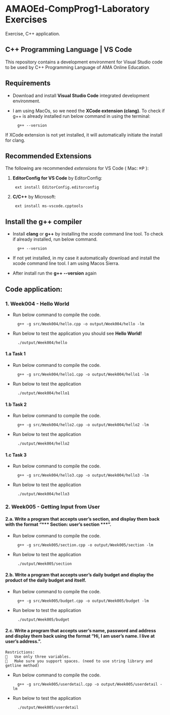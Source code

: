 # AMAOEd-CompProg1-Laboratory Exercises
Exercise, C++ application. 

## C++ Programming Language | VS Code

This repository contains a development environment for Visual Studio code to be used by C++ Programming Language of AMA Online Education.

## Requirements

* Download and install **Visual Studio Code** integrated development environment.

* I am using MacOs, so we need the **XCode extension (clang)**. To check if g++ is already installed run below command in using the terminal:

        g++ --version

If XCode extension is not yet installed, it will automatically initiate the install for clang.

## Recommended Extensions

The following are recommended _extensions_ for VS Code ( Mac: <kbd>&#8984;</kbd><kbd>P</kbd> ):

1. **EditorConfig for VS Code** by EditorConfig:

        ext install EditorConfig.editorconfig

2. **C/C++** by Microsoft:

        ext install ms-vscode.cpptools

## Install the g++ compiler

* Install **clang** or **g++** by installing the xcode command line tool. To check if already installed, run below command.

        g++ --version

* If not yet installed, in my case it automatically download and install the xcode command line tool. I am using Macos Sierra.

* After install run the **g++ --version** again

## Code application:

### 1. Week004 - Hello World

* Run below command to compile the code.

        g++ -g src/Week004/hello.cpp -o output/Week004/hello -lm

* Run below to test the application you should see **Hello World!**

        ./output/Week004/hello

#### 1.a Task 1

* Run below command to compile the code.

        g++ -g src/Week004/hello1.cpp -o output/Week004/hello1 -lm

* Run below to test the application

        ./output/Week004/hello1

#### 1.b Task 2

* Run below command to compile the code.

        g++ -g src/Week004/hello2.cpp -o output/Week004/hello2 -lm

* Run below to test the application

        ./output/Week004/hello2

#### 1.c Task 3

* Run below command to compile the code.

        g++ -g src/Week004/hello3.cpp -o output/Week004/hello3 -lm

* Run below to test the application

        ./output/Week004/hello3

### 2. Week005 - Getting Input from User

#### 2.a.	Write a program that accepts user’s section, and display them back with the format “*** Section: user’s section ***”.

* Run below command to compile the code.

        g++ -g src/Week005/section.cpp -o output/Week005/section -lm

* Run below to test the application

        ./output/Week005/section

#### 2.b.	Write a program that accepts user’s daily budget and display the product of the daily budget and itself.

* Run below command to compile the code.

        g++ -g src/Week005/budget.cpp -o output/Week005/budget -lm

* Run below to test the application

        ./output/Week005/budget

#### 2.c.	Write a program that accepts user’s name, password and address and display them back using the format “Hi, I am user’s name. I live at user’s address.”.

````
Restrictions:
	Use only three variables.
	Make sure you support spaces. (need to use string library and getline method)
````

* Run below command to compile the code.

        g++ -g src/Week005/userdetail.cpp -o output/Week005/userdetail -lm

* Run below to test the application

        ./output/Week005/userdetail
